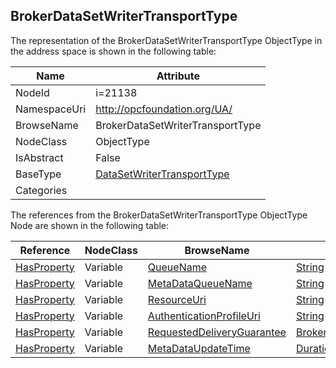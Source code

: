 <!-- objecttype -->
## BrokerDataSetWriterTransportType
  
<!-- end of text -->
The representation of the BrokerDataSetWriterTransportType ObjectType in the address space is shown in the following table:  

|Name|Attribute|
|---|---|
|NodeId|i=21138|
|NamespaceUri|http://opcfoundation.org/UA/|
|BrowseName|BrokerDataSetWriterTransportType|
|NodeClass|ObjectType|
|IsAbstract|False|
|BaseType|[DataSetWriterTransportType](../../ObjectTypes/DataSetWriterTransportType/readme.md)|
|Categories||

The references from the BrokerDataSetWriterTransportType ObjectType Node are shown in the following table:  

|Reference|NodeClass|BrowseName|DataType|TypeDefinition|ModellingRule|
|---|---|---|---|---|---|
|[HasProperty](../../ReferenceTypes/HasProperty/readme.md)|Variable|[QueueName](#QueueName)|[String](../../DataTypes/String/readme.md)|[PropertyType](../../VariableTypes/PropertyType/readme.md)|[Mandatory](../../Objects/Mandatory/readme.md)|
|[HasProperty](../../ReferenceTypes/HasProperty/readme.md)|Variable|[MetaDataQueueName](#MetaDataQueueName)|[String](../../DataTypes/String/readme.md)|[PropertyType](../../VariableTypes/PropertyType/readme.md)|[Mandatory](../../Objects/Mandatory/readme.md)|
|[HasProperty](../../ReferenceTypes/HasProperty/readme.md)|Variable|[ResourceUri](#ResourceUri)|[String](../../DataTypes/String/readme.md)|[PropertyType](../../VariableTypes/PropertyType/readme.md)|[Mandatory](../../Objects/Mandatory/readme.md)|
|[HasProperty](../../ReferenceTypes/HasProperty/readme.md)|Variable|[AuthenticationProfileUri](#AuthenticationProfileUri)|[String](../../DataTypes/String/readme.md)|[PropertyType](../../VariableTypes/PropertyType/readme.md)|[Mandatory](../../Objects/Mandatory/readme.md)|
|[HasProperty](../../ReferenceTypes/HasProperty/readme.md)|Variable|[RequestedDeliveryGuarantee](#RequestedDeliveryGuarantee)|[BrokerTransportQualityOfService](../../DataTypes/BrokerTransportQualityOfService/readme.md)|[PropertyType](../../VariableTypes/PropertyType/readme.md)|[Mandatory](../../Objects/Mandatory/readme.md)|
|[HasProperty](../../ReferenceTypes/HasProperty/readme.md)|Variable|[MetaDataUpdateTime](#MetaDataUpdateTime)|[Duration](../../DataTypes/Duration/readme.md)|[PropertyType](../../VariableTypes/PropertyType/readme.md)|[Mandatory](../../Objects/Mandatory/readme.md)|


